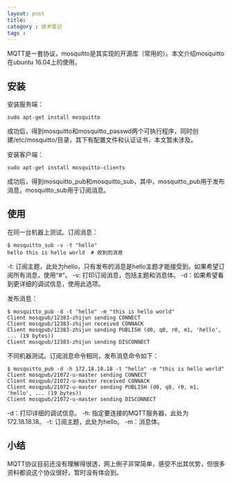 ```yaml
---
layout: post
title: 
category : 技术笔记
tags : 
---
```

MQTT是一套协议，mosquitto是其实现的开源库（常用的）。本文介绍mosquitto在ubuntu 16.04上的使用。
<!-- more -->

## 安装

安装服务端：
```
sudo apt-get install mosquitto
```
成功后，得到mosquitto和mosquitto_passwd两个可执行程序，同时创建/etc/mosquitto/目录，其下有配置文件和认证证书，本文暂未涉及。

安装客户端：
```
sudo apt-get install mosquitto-clients
```
成功后，得到mosquitto_pub和mosquitto_sub，其中，mosquitto_pub用于发布消息，mosquitto_sub用于订阅消息。

## 使用
在同一台机器上测试。订阅消息：
```
$ mosquitto_sub -v -t "hello"
hello this is hello world  # 收到的消息
```
-t: 订阅主题，此处为hello，只有发布的消息是hello主题才能接受到。如果希望订阅所有消息，使用“#”。
-v: 打印订阅消息，包括主题和消息体。
-d：如果希望看到更详细的调试信息，使用此选项。

发布消息：
```
$ mosquitto_pub -d -t "hello" -m "this is hello world"
Client mosqpub/12383-zhijun sending CONNECT
Client mosqpub/12383-zhijun received CONNACK
Client mosqpub/12383-zhijun sending PUBLISH (d0, q0, r0, m1, 'hello', ... (19 bytes))
Client mosqpub/12383-zhijun sending DISCONNECT
```

不同机器测试。订阅消息命令相同，发布消息命令如下：
```
$ mosquitto_pub -d -h 172.18.18.18 -t "hello" -m "this is hello world"
Client mosqpub/21072-u-master sending CONNECT
Client mosqpub/21072-u-master received CONNACK
Client mosqpub/21072-u-master sending PUBLISH (d0, q0, r0, m1, 'hello', ... (19 bytes))
Client mosqpub/21072-u-master sending DISCONNECT
```
-d：打印详细的调试信息。
-h: 指定要连接的MQTT服务器，此处为172.18.18.18。
-t: 订阅主题，此处为hello。
-m：消息体。

## 小结
MQTT协议目前还没有理解得很透，网上例子非常简单，感受不出其优势，但很多资料都说这个协议很好，暂时没有体会到。
